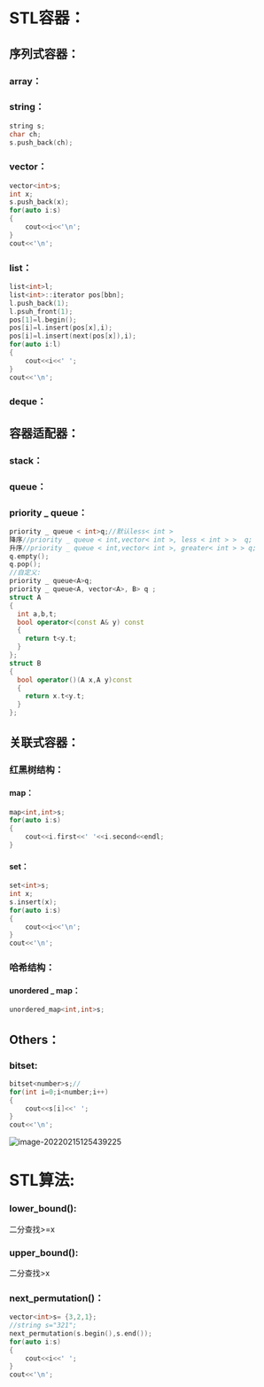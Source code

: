 # STL容器：



## 序列式容器：



### array：

### string：

```c++
string s;
char ch;
s.push_back(ch);
```



### vector：

```c++
vector<int>s;
int x;
s.push_back(x);
for(auto i:s)
{
    cout<<i<<'\n';
}
cout<<'\n';
```



### list：

```c++
list<int>l;
list<int>::iterator pos[bbn]; 
l.push_back(1);
l.psuh_front(1);
pos[1]=l.begin();
pos[i]=l.insert(pos[x],i);
pos[i]=l.insert(next(pos[x]),i); 
for(auto i:l)
{
	cout<<i<<' ';
}
cout<<'\n';
```



### deque：



## 容器适配器：

### stack：

### queue：

### priority _ queue：

```c++
priority _ queue < int>q;//默认less< int >
降序//priority _ queue < int,vector< int >, less < int > >  q; 
升序//priority _ queue < int,vector< int >, greater< int > > q;
q.empty();
q.pop();
//自定义:
priority _ queue<A>q;
priority _ queue<A, vector<A>, B> q ; 
struct A
{
  int a,b,t;
  bool operator<(const A& y) const
  {
​    return t<y.t;
  }
};
struct B
{
  bool operator()(A x,A y)const
  {
​    return x.t<y.t;
  }
};
```



## 关联式容器：

### 红黑树结构：



#### map：

```c++
map<int,int>s;
for(auto i:s)
{
    cout<<i.first<<' '<<i.second<<endl;
}
```

#### set：

```c++
set<int>s;
int x;
s.insert(x);
for(auto i:s)
{
    cout<<i<<'\n';
}
cout<<'\n';
```



### 哈希结构：

#### unordered _ map：

```c++
unordered_map<int,int>s;
```

## Others：

### bitset:

```c++
bitset<number>s;//
for(int i=0;i<number;i++)
{
    cout<<s[i]<<' ';
}
cout<<'\n';

```

![image-20220215125439225](C:\Users\LHB\AppData\Roaming\Typora\typora-user-images\image-20220215125439225.png)

# STL算法:

### lower_bound():

二分查找>=x

### upper_bound():

二分查找>x

### next_permutation()：

```c++
vector<int>s= {3,2,1};
//string s="321";
next_permutation(s.begin(),s.end());
for(auto i:s)
{
	cout<<i<<' ';
}
cout<<'\n';
```

